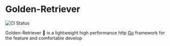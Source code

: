 # Golden-Retriever

![CI Status](https://travis-ci.org/azerothyang/Golden-Retriever.svg?branch=master)

 Golden-Retriever 🐶 is a lightweight high performance http [Go](https://golang.org/) framework for the feature and comfortable develop
